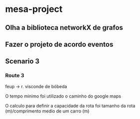 # mesa-project


## Olha a biblioteca networkX de grafos

## Fazer o projeto de acordo eventos

## Scenario 3





### Route 3

feup -> r. visconde de bóbeda

O tempo minimo foi utilizado o caminho do google maps

O calculo para definir a capacidade da rota foi tamanho da rota (m)/comprimento medio de um carro (m)
